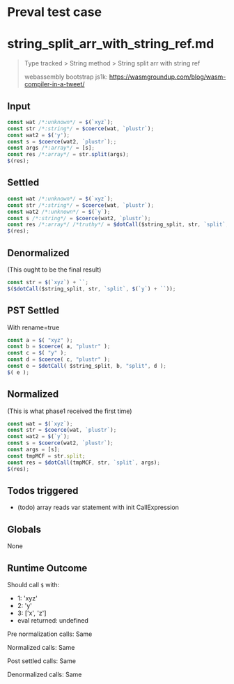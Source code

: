 # Preval test case

# string_split_arr_with_string_ref.md

> Type tracked > String method > String split arr with string ref
>
> webassembly bootstrap js1k: https://wasmgroundup.com/blog/wasm-compiler-in-a-tweet/

## Input

`````js filename=intro
const wat /*:unknown*/ = $(`xyz`);
const str /*:string*/ = $coerce(wat, `plustr`);
const wat2 = $('y');
const s = $coerce(wat2, `plustr`);;
const args /*:array*/ = [s];
const res /*:array*/ = str.split(args);
$(res);
`````


## Settled


`````js filename=intro
const wat /*:unknown*/ = $(`xyz`);
const str /*:string*/ = $coerce(wat, `plustr`);
const wat2 /*:unknown*/ = $(`y`);
const s /*:string*/ = $coerce(wat2, `plustr`);
const res /*:array*/ /*truthy*/ = $dotCall($string_split, str, `split`, s);
$(res);
`````


## Denormalized
(This ought to be the final result)

`````js filename=intro
const str = $(`xyz`) + ``;
$($dotCall($string_split, str, `split`, $(`y`) + ``));
`````


## PST Settled
With rename=true

`````js filename=intro
const a = $( "xyz" );
const b = $coerce( a, "plustr" );
const c = $( "y" );
const d = $coerce( c, "plustr" );
const e = $dotCall( $string_split, b, "split", d );
$( e );
`````


## Normalized
(This is what phase1 received the first time)

`````js filename=intro
const wat = $(`xyz`);
const str = $coerce(wat, `plustr`);
const wat2 = $(`y`);
const s = $coerce(wat2, `plustr`);
const args = [s];
const tmpMCF = str.split;
const res = $dotCall(tmpMCF, str, `split`, args);
$(res);
`````


## Todos triggered


- (todo) array reads var statement with init CallExpression


## Globals


None


## Runtime Outcome


Should call `$` with:
 - 1: 'xyz'
 - 2: 'y'
 - 3: ['x', 'z']
 - eval returned: undefined

Pre normalization calls: Same

Normalized calls: Same

Post settled calls: Same

Denormalized calls: Same
